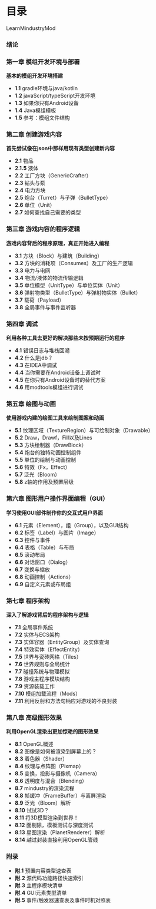 # 目录

LearnMindustryMod

### 绪论

### 第一章 模组开发环境与部署

**基本的模组开发环境搭建**
- **1.1** gradle环境与java/kotlin
- **1.2** javaScript/typeScript开发环境
- **1.3** 如果你只有Android设备
- **1.4** Java模组模板
- **1.5** 参考：模组文件结构

### 第二章 创建游戏内容

**首先尝试像在json中那样用现有类型创建新内容**
- **2.1** 物品
- **2.1.5** 液体
- **2.2** 工厂方块（GenericCrafter）
- **2.3** 钻头与泵
- **2.4** 电力方块
- **2.5** 炮台（Turret）与子弹（BulletType）
- **2.6** 单位（Unit）
- **2.7** 如何查找自己需要的类型

### 第三章 游戏内容的程序逻辑

**游戏内容背后的程序原理，真正开始进入编程**
- **3.1** 方块（Block）与建筑（Building）
- **3.2** 方块的消耗项（Consumes）及工厂的生产逻辑
- **3.3** 电力与电网
- **3.4** 物流/液体的物流传输逻辑
- **3.5** 单位模型（UnitType）与单位实体（Unit）
- **3.6** 弹射物类型（BulletType）与弹射物实体（Bullet）
- **3.7** 载荷（Payload）
- **3.8** 全局事件与事件监听器

### 第四章 调试

**利用各种工具去更好的解决那些未按预期运行的程序**
- **4.1** 错误日志与堆栈回溯
- **4.2** 什么是jdb？
- **4.3** 在IDEA中调试
- **4.4** 当你需要在Android设备上调试时
- **4.5** 在你只有Android设备时的替代方案
- **4.6** 用modtools模组进行调试

### 第五章 绘图与动画

**使用游戏内建的绘图工具来绘制图案和动画**
- **5.1** 纹理区域（TextureRegion）与可绘制对象（Drawable）
- **5.2** Draw，Drawf，Fill以及Lines
- **5.3** 方块绘制器（DrawBlock）
- **5.4** 炮台的独特动画控制组件
- **5.5** 单位的绘制与动画控制
- **5.6** 特效（Fx，Effect）
- **5.7** 泛光（Bloom）
- **5.8** z轴的作用及预置层级

### 第六章 图形用户操作界面编程（GUI）

**学习使用GUI部件制作你的交互式用户界面**
- **6.1** 元素（Element），组（Group），以及GUI结构
- **6.2** 标签（Label）与图片（Image）
- **6.3** 控件与事件
- **6.4** 表格（Table）与布局
- **6.5** 滚动布局
- **6.6** 对话窗口（Dialog）
- **6.7** 变换与缩放
- **6.8** 动画控制（Actions）
- **6.9** 自定义元素或布局组

### 第七章 程序架构

**深入了解游戏背后的程序架构与逻辑**
- **7.1** 全局事件系统
- **7.2** 实体与ECS架构
- **7.3** 实体容器（EntityGroup）及实体查询
- **7.4** 特效实体（EffectEntity）
- **7.5** 世界与瓷砖网格（Tiles）
- **7.6** 世界规则与全局统计
- **7.7** 碰撞系统与物理模拟
- **7.8** 游戏主程序模块结构
- **7.9** 资源装载工作
- **7.10** 模组加载流程（Mods）
- **7.11** 利用反射和方法句柄应对游戏的不良封装

### 第八章 高级图形效果

**利用OpenGL渲染出更加惊艳的图形效果**
- **8.1** OpenGL概述
- **8.2** 图像是如何被渲染到屏幕上的？
- **8.3** 着色器（Shader）
- **8.4** 纹理与点阵图（Pixmap）
- **8.5** 变换，投影与摄像机（Camera）
- **8.6** 透明度与混合（Blending）
- **8.7** mindustry的渲染流程
- **8.8** 帧缓冲（FrameBuffer）与离屏渲染
- **8.9** 泛光（Bloom）解析
- **8.10** 试试3D？
- **8.11** 将3D模型渲染到世界！
- **8.12** 面剔除，模板测试与深度测试
- **8.13** 星图渲染（PlanetRenderer）解析
- **8.14** 越过封装直接利用OpenGL管线

### 附录
- **附.1** 预置内容类型速查表
- **附.2** 源代码功能路径快速索引
- **附.3** 主程序模块清单
- **附.4** GUI元素类型清单
- **附.5** 事件/触发器速查表及事件时机对照表
